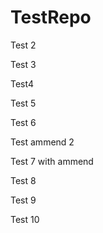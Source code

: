 # TestRepo


Test 2

Test 3

Test4

Test 5

Test 6

Test ammend 2


Test 7 with ammend

Test 8

Test 9

Test 10
